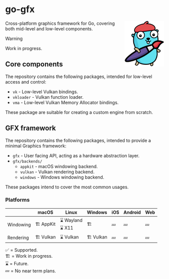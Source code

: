 # go-gfx

<img align="right" width="25%" src="mascot.png">
Cross-platform graphics framework for Go, covering both mid-level and low-level components.

> [!WARNING]
> Work in progress.

## Core components

The repository contains the following packages, intended for low-level access and control:

- `vk` - Low-level Vulkan bindings.
- `vkloader` - Vulkan function loader.
- `vma` - Low-level Vulkan Memory Allocator bindings.

These package are suitable for creating a custom engine from scratch.

## GFX framework

The repository contains the following packages, intended to provide a minimal Graphics framework:

- `gfx` - User facing API, acting as a hardware abstraction layer.
- `gfx/backends/`
    - `appkit` - macOS windowing backend.
    - `vulkan` - Vulkan rendering backend.
    - `windows` - Windows windowing backend.

These packages intend to cover the most common usages.

### Platforms

|           | macOS      | Linux                 | Windows    | iOS | Android | Web |
|-----------|------------|-----------------------|------------|-----|---------|-----|
| Windowing | 🏗️ AppKit | ⌛ Wayland </br> ⌛ X11 | 🏗️        | 💤  | 💤      | 💤  | 
| Rendering | 🏗️ Vulkan | ⌛ Vulkan              | 🏗️ Vulkan | 💤  | 💤      | 💤  | 

✅ = Supported.  
🏗️ = Work in progress.  
⌛ = Future.  
💤 = No near term plans.

